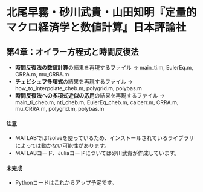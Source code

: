 # 北尾早霧・砂川武貴・山田知明『定量的マクロ経済学と数値計算』日本評論社

## 第4章：オイラー方程式と時間反復法

* **時間反復法の数値計算**の結果を再現するファイル -> main_ti.m, EulerEq.m, CRRA.m, mu_CRRA.m
* **チェビシェフ多項式**の結果を再現するファイル -> how_to_interpolate_cheb.m, polygrid.m, polybas.m
* **時間反復法への多項式近似の応用**の結果を再現するファイル -> main_ti_cheb.m, nti_cheb.m, EulerEq_cheb.m, calcerr.m, CRRA.m, mu_CRRA.m, polygrid.m, polybas.m

#### 注意
* MATLABではfsolveを使っているため、インストールされているライブラリによっては動かない可能性があります。
* MATLABコード、Juliaコードについては砂川武貴が作成しています。
<!--* 文字コードがUTF-8のため、一部の日本語がWindowsでは正しく表示されない可能性があります(to be fixed.)
<!--* Juliaについては鈴木徳馬が作成しています。-->
#### 未完成
* Pythonコードはこれからアップ予定です。
